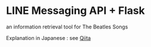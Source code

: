 # LINE Messaging API + Flask

an information retrieval tool for The Beatles Songs

Explanation in Japanese : see [Qiita](https://qiita.com/nozomiyamada/items/f6c6816e02359e08a74e)
